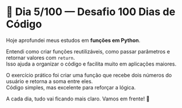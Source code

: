 # 📅 Dia 5/100 — Desafio 100 Dias de Código

Hoje aprofundei meus estudos em **funções em Python**.

Entendi como criar funções reutilizáveis, como passar parâmetros e retornar valores com `return`.  
Isso ajuda a organizar o código e facilita muito em aplicações maiores.

O exercício prático foi criar uma função que recebe dois números do usuário e retorna a soma entre eles.  
Código simples, mas excelente para reforçar a lógica.

A cada dia, tudo vai ficando mais claro. Vamos em frente! 🚀
